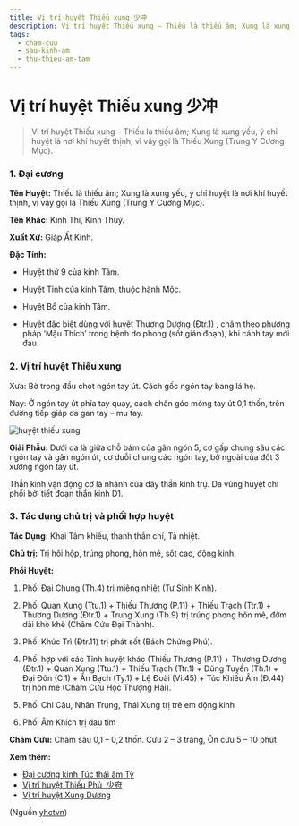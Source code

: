 ```yaml
---
title: Vị trí huyệt Thiếu xung 少冲
description: Vị trí huyệt Thiếu xung – Thiếu là thiếu âm; Xung là xung yếu, ý chỉ huyệt là nơi khí huyết thịnh, vì vậy gọi là Thiếu Xung (Trung Y Cương Mục).
tags:
  - cham-cuu
  - sau-kinh-am
  - thu-thieu-am-tam
---
```


# Vị trí huyệt Thiếu xung 少冲 

> Vị trí huyệt Thiếu xung – Thiếu là thiếu âm; Xung là xung yếu, ý chỉ huyệt là nơi khí huyết thịnh, vì vậy gọi là Thiếu Xung (Trung Y Cương Mục).

### 1. Đại cương

**Tên Huyệt:** Thiếu là thiếu âm; Xung là xung yếu, ý chỉ huyệt là nơi khí huyết thịnh, vì vậy gọi là Thiếu Xung (Trung Y Cương Mục).

**Tên** **Khác:** Kinh Thỉ, Kinh Thuỷ.

**Xuất Xứ:** Giáp Ất Kinh.

**Đặc Tính:**

+ Huyệt thứ 9 của kinh Tâm.

+ Huyệt Tỉnh của kinh Tâm, thuộc hành Mộc.

+ Huyệt Bổ của kinh Tâm.

+ Huyệt đặc biệt dùng với huyệt Thương Dương (Đtr.1) , châm theo phương pháp ‘Mậu Thích’ trong bệnh do phong (sốt gián đoạn), khi cánh tay mới đau.

### 2. Vị trí huyệt Thiếu xung

Xưa: Bờ trong đầu chót ngón tay út. Cách gốc ngón tay bang lá hẹ.

Nay: Ở ngón tay út phía tay quay, cách chân góc móng tay út 0,1 thốn, trên đường tiếp giáp da gan tay – mu tay.

![huyệt thiếu xung](/imgs/yhctvn/huyet-thieu-xung-300x169.jpg)

**Giải Phẫu:** Dưới da là giữa chỗ bám của gân ngón 5, cơ gấp chung sâu các ngón tay và gân ngón út, cơ duỗi chung các ngón tay, bờ ngoài của đốt 3 xương ngón tay út.

Thần kinh vận động cơ là nhánh của dây thần kinh trụ. Da vùng huyệt chi phối bởi tiết đoạn thần kinh D1.

### 3. Tác dụng chủ trị và phối hợp huyệt

**Tác Dụng:** Khai Tâm khiếu, thanh thần chí, Tả nhiệt.

**Chủ trị:** Trị hồi hộp, trúng phong, hôn mê, sốt cao, động kinh.

**Phối Huyệt:**

1. Phối Đại Chung (Th.4) trị miệng nhiệt (Tư Sinh Kinh).
2. Phối Quan Xung (Ttu.1) + Thiếu Thương (P.11) + Thiếu Trạch (Ttr.1) + Thương Dương (Đtr.1) + Trung Xung (Tb.9) trị trúng phong hôn mê, đờm dãi khò khè (Châm Cứu Đại Thành).
3. Phối Khúc Trì (Đtr.11) trị phát sốt (Bách Chứng Phú).
4. Phối hợp với các Tỉnh huyệt khác (Thiếu Thương (P.11) + Thương Dương (Đtr.1) + Quan Xung (Ttu.1) + Thiếu Trạch (Ttr.1) + Dũng Tuyền (Th.1) + Đại Đôn (C.1) + Ẩn Bạch (Ty.1) + Lệ Đoài (Vi.45) + Túc Khiếu Âm (Đ.44) trị hôn mê (Châm Cứu Học Thượng Hải).
5. Phối Chi Câu, Nhân Trung, Thái Xung trị trẻ em động kinh

6. Phối Âm Khích trị đau tim

**Châm Cứu:** Châm sâu 0,1 – 0,2 thốn. Cứu 2 – 3 tráng, Ôn cứu 5 – 10 phút

**Xem thêm:**

* [Đại cương kinh Túc thái âm Tỳ](/yhctvn/kinh-tuc-thai-am-ty/)
* [Vị trí huyệt Thiếu Phủ  少府](/yhctvn/vi-tri-huyet-thieu-phu-%e5%b0%91%e5%ba%9c/)
* [Vị trí huyệt Xung Dương](/yhctvn/vi-tri-huyet-xung-duong-%e5%86%b2%e9%98%b3/)

(Nguồn <a href="https://yhctvn.com/vi-tri-huyet-thieu-xung-少冲/" target="_blank">yhctvn</a>)
